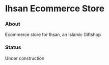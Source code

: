# Ihsan Ecommerce Store

### About

Ecommerce store for Ihsan, an Islamic Giftshop

### Status

Under construction
